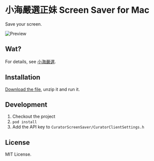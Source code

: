 # 小海嚴選正妹 Screen Saver for Mac

Save your screen.

![Preview](http://f.cl.ly/items/173T1E3L2b0o3M0s3t3r/%E7%85%A7%E7%89%87.JPG)

## Wat?

For details, see [小海嚴選](http://curator.im/).

## Installation

[Download the file](http://cl.ly/1d2c3o07301H), unzip it and run it.

## Development

1. Checkout the project
2. ``pod install``
3. Add the API key to ``CuratorScreenSaver/CuratorClientSettings.h``

## License

MIT License.